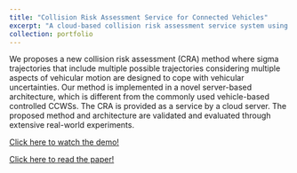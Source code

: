 ```yaml
---
title: "Collision Risk Assessment Service for Connected Vehicles"
excerpt: "A cloud-based collision risk assessment service system using ROS. <br/><img src='/images/my_pictures/CCWS.png' width='500px'>"
collection: portfolio
---
```


We proposes a new collision risk assessment (CRA) method where sigma trajectories that include multiple possible trajectories considering multiple aspects of vehicular motion are designed to cope with vehicular uncertainties. Our method is implemented in a novel server-based architecture, which is different from the commonly used vehicle-based controlled CCWSs. The CRA is provided as a service by a cloud server. The proposed method and architecture are  validated and evaluated through extensive real-world experiments. 

[Click here to watch the demo!](https://www.bilibili.com/video/BV1jB4y1D7QC/?share_source=copy_web&vd_source=5bdac0c7b62f4b18a36429610e8c9197)

[Click here to read the paper!](/publication/2021-07-25-paper5)

